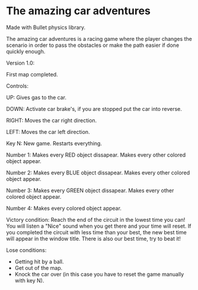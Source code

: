 # The amazing car adventures
Made with Bullet physics library.

The amazing car adventures is a racing game where the player changes the scenario in order to pass the obstacles or make the path easier if done quickly enough.

Version 1.0:

First map completed.

Controls:

UP: Gives gas to the car.

DOWN: Activate car brake's, if you are stopped put the car into reverse.

RIGHT: Moves the car right direction.

LEFT: Moves the car left direction.

Key N: New game. Restarts everything.

Number 1: Makes every RED object dissapear. Makes every other colored object appear.

Number 2: Makes every BLUE object dissapear. Makes every other colored object appear.

Number 3: Makes every GREEN object dissapear. Makes every other colored object appear.

Number 4: Makes every colored object appear.


Victory condition: Reach the end of the circuit in the lowest time you can! You will listen a "Nice" sound when you get there and your time will reset. If you completed the circuit with less time than your best, the new best time will appear in the window title.
There is also our best time, try to beat it!

Lose conditions:
- Getting hit by a ball.
- Get out of the map.
- Knock the car over (in this case you have to reset the game manually with key N).